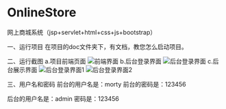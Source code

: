 # OnlineStore
网上商城系统（jsp+servlet+html+css+js+bootstrap）

一、运行项目
在项目的doc文件夹下，有文档，教您怎么启动项目。

二、运行截图
a.项目前端页面
![前端界面](https://github.com/wonderfulMorty/OnlineStore/blob/master/run_img/Snipaste_2019-12-26_12-17-42.png?raw=true)
b.后台登录界面
![后台登录界面](https://github.com/wonderfulMorty/OnlineStore/blob/master/run_img/Snipaste_2019-12-26_12-18-58.png?raw=true)
c.后台展示界面
![后台登录界面1](https://github.com/wonderfulMorty/OnlineStore/blob/master/run_img/Snipaste_2019-12-26_12-19-13.png?raw=true)
![后台登录界面2](https://github.com/wonderfulMorty/OnlineStore/blob/master/run_img/Snipaste_2019-12-26_12-19-54.png?raw=true)

三、用户名和密码
前台的用户名是：morty
前台的密码是：123456

后台的用户名是：admin
密码是：123456
